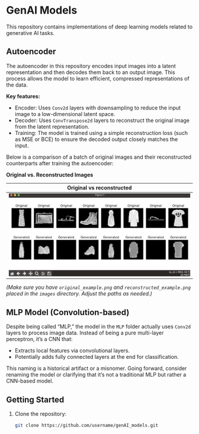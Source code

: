 # GenAI Models

This repository contains implementations of deep learning models related to generative AI tasks.

## Autoencoder

The autoencoder in this repository encodes input images into a latent representation and then decodes them back to an output image. This process allows the model to learn efficient, compressed representations of the data.

**Key features:**
- Encoder: Uses `Conv2d` layers with downsampling to reduce the input image to a low-dimensional latent space.
- Decoder: Uses `ConvTranspose2d` layers to reconstruct the original image from the latent representation.
- Training: The model is trained using a simple reconstruction loss (such as MSE or BCE) to ensure the decoded output closely matches the input.

Below is a comparison of a batch of original images and their reconstructed counterparts after training the autoencoder:

**Original vs. Reconstructed Images**

| Original vs reconstructed|
|------------------------------------|
| ![Original Image](AutoEncoder.jpg) |

*(Make sure you have `original_example.png` and `reconstructed_example.png` placed in the `images` directory. Adjust the paths as needed.)*

## MLP Model (Convolution-based)

Despite being called “MLP,” the model in the `MLP` folder actually uses `Conv2d` layers to process image data. Instead of being a pure multi-layer perceptron, it’s a CNN that:
- Extracts local features via convolutional layers.
- Potentially adds fully connected layers at the end for classification.

This naming is a historical artifact or a misnomer. Going forward, consider renaming the model or clarifying that it’s not a traditional MLP but rather a CNN-based model.

## Getting Started

1. Clone the repository:
   ```bash
   git clone https://github.com/username/genAI_models.git
